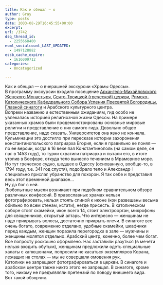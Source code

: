 ```yaml
---
title: Как и обещал — о
author: Gray
type: posts
date: 2003-08-29T16:45:55+00:00
excerpt:
url: /3742
dsq_thread_id:
  - 2255668400
esml_socialcount_LAST_UPDATED:
  - 1497128882
essb_cache_expire:
  - 1616009712
categories:
  - Uncategorized

---
```








Как и обещал &#8212; о вчерашней экскурсии &#171;Храмы Одессы&#187;.  
В программу экскурсии входило посещение <a href="http://intes.odessa.ua/optim/female.htm" target="_blank">Архангело-Михайловского Женского Монастыря</a>, <a href="http://intes.odessa.ua/optim/grecotroiz.htm" target="_blank">Свято-Троицкой (греческой) церкви</a>, <a href="http://intes.odessa.ua/optim/katolik.htm" target="_blank">Римско-Католического Кафедрального Собора Успения Пресвятой Богородицы</a>, <a href="http://www.moria.farlep.net/vjodessa/ru/synagogs.html#main" target="_blank">Главной синагоги</a> и Арабского культурного центра.  
Вопреки названию и естественным ожиданиям, гид особо не увлекалась историей религиозной жизни Одессы. На примере указанных храмов были продемонстрированы основные мировые религии и представление о них самого гида. Довольно общее представление, надо сказать. Университетов она явно не кончала. Кульминации это достигло при пересказе истории захоронения константинопольского патриарха Егория, если я правильно ее понял &#8212; по ее версии, когда в 16 веке пал Константинополь (на самом деле, он пал в 1453 году), то турки схватили патриарха и пытали его, в итоге утопив в Босфоре, откуда тело вынесло течением в Мраморное море. Но тут греческое судно, шедшее в Одессу (основанную, вообще-то, в 1794 году, т.е. 341 год спустя), подобрало тело и Александр I специально прислал убранство для похорон. Я так себе и представил весь этот временной диапазон&#8230;  
Ну да бог с ней.  
Любопытные мысли возникают при подобном сравнительном обзоре различных конфессий. В православных храмах нельзя фотографировать, нельзя стоять спиной к иконе (кои развешаны весьма обильно по всем стенам, кстати), негде присесть. В католическом соборе стоят скамейки, икон всего 14, стоит электроорган, микрофоны для священников, открытый алтарь. Что интересно &#8212; женщинам не надо прикрывать волосы, достаточно прикрыть плечи. В синагоге все очень богато, современно отделано, удобные скамейки, шкафчики перед каждым, женщин поразила перегородка в зале &#8212; мужчины и женщины молятся отдельно. Арабский центр, конечно, более чем богат. Все попросту роскошно оформлено. Нас заставили разуться (в мечети нельзя входить обутым), женщинам предложили одеть специальные халаты с капюшонами, попросили не касаться экземпляров Корана, лежащих на столах &#8212; мы не совершали омовения рук.  
Католики не запрещают фотографироваться в церкви. В синагоге и арабском центре также никто этого не запрещал. В синагоге, кроме того, никому не предъявляли претензий по поводу внешнего вида.  
Вот такой обзорчик.
